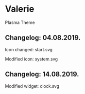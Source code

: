 # Valerie
Plasma Theme

Changelog: 04.08.2019.
----------------------

Icon changed: start.svg

Modified icon: system.svg

Changelog: 14.08.2019.
----------------------

Modified widget: clock.svg
